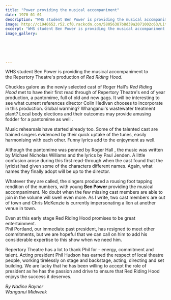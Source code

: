 ```yaml
---
title: "Power providing the musical accompaniment"
date: 1970-01-01
description: "WHS student Ben Power is providing the musical accompaniment to the Repertory Theatre's production of Red Riding Hood, Wanganui Midweek article 12/10/16..."
image: http://c1940652.r52.cf0.rackcdn.com/58056387b8d39a2071002c63/Little-Red-Riding-Hood-meeting-with-a-wolf-Stock-Vector.jpg
excerpt: "WHS student Ben Power is providing the musical accompaniment to the Repertory Theatre's production of Red Riding Hood."
image_gallery:
    
    
    
    
    
---
```


<p><span>WHS student Ben Power is providing the musical accompaniment to the&nbsp;<span>Repertory Theatre's production of&nbsp;<em>Red Riding Hood.</em></span></span></p>
<p>Chuckles galore as the newly selected cast of Roger Hall's&nbsp;<em>Red Riding Hood</em>&nbsp;met to have their first read through of Repertory Theatre's end of year production, a pantomime, full of old and new gags. It will be interesting to see what current references director Colin Hedivan chooses to incorporate in this production. Global warming? Whanganui's wastewater treatment plant? Local body elections and their outcomes may provide amusing fodder for a pantomime as well .</p>
<p>Music rehearsals have started already too. Some of the talented cast are trained singers evidenced by their quick uptake of the tunes, easily harmonising with each other. Funny lyrics add to the enjoyment as well.</p>
<p>Although the pantomime was penned by Roger Hall , the music was written by Michael Nicholas Williams and the lyrics by Paul Jenden. A little confusion arose during this first read-through when the cast found that the lyricist had given some of the characters different names. Again, what names they finally adopt will be up to the director.</p>
<p>Whatever they are called, the singers produced a rousing foot tapping rendition of the numbers, with young <strong>Ben Power</strong> providing the musical accompaniment. No doubt when the few missing cast members are able to join in the volume will swell even more. As I write, two cast members are out of town and Chris McKenzie is currently impersonating a lion at another venue in town.</p>
<p>Even at this early stage Red Riding Hood promises to be great entertainment.<br />Phil Portland, our immediate past president, has resigned to meet other commitments, but we are hopeful that we can call on him to add his considerable expertise to this show when we need him.</p>
<p>Repertory Theatre has a lot to thank Phil for - energy, commitment and talent. Acting president Phil Hudson has earned the respect of local theatre people, working tirelessly on stage and backstage, acting, directing and set building. We are lucky that he has been willing to accept the role of president as he has the passion and drive to ensure that Red Riding Hood enjoys the success it deserves.</p>
<p><span><span><em>By Nadine Rayner<br />Wanganui Midweek&nbsp;</em></span></span></p>

